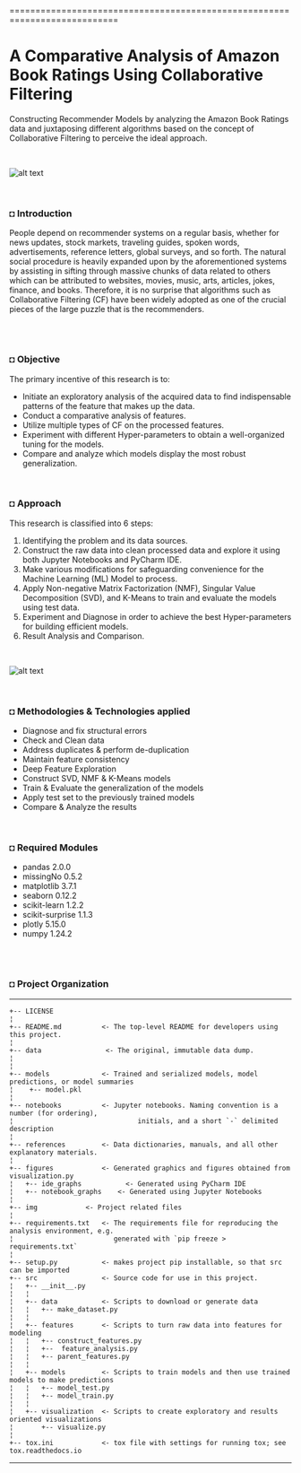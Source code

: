 ===========================================================================
# A Comparative Analysis of Amazon Book Ratings Using Collaborative Filtering

Constructing Recommender Models by analyzing the Amazon Book Ratings data and juxtaposing different algorithms based on 
the concept of Collaborative Filtering to perceive the ideal approach.

<br/>

![alt text](https://github.com/shahriar-rahman/A-Comparative-Analysis-of-Amazon-Book-Ratings-using-Collaborative-Filtering/blob/main/img/amazon%20(5).jpg)

<br/>

### ◘ Introduction
People depend on recommender systems on a regular basis, whether for news updates, stock markets, traveling guides, 
spoken words, advertisements, reference letters, global surveys, and so forth. The natural social procedure is heavily expanded 
upon by the aforementioned systems by assisting in sifting through massive chunks of data related to others which can be 
attributed to websites, movies, music, arts, articles, jokes, finance, and books. Therefore, it is no surprise that algorithms 
such as Collaborative Filtering (CF) have been widely adopted as one of the crucial pieces of the large puzzle that is the 
recommenders.

<br/><br/>

### ◘ Objective
The primary incentive of this research is to:
* Initiate an exploratory analysis of the acquired data to find indispensable patterns of the feature that makes up the data.
* Conduct a comparative analysis of features.
* Utilize multiple types of CF on the processed features.
* Experiment with different Hyper-parameters to obtain a well-organized tuning for the models.
* Compare and analyze which models display the most robust generalization.

<br/>

### ◘ Approach
This research is classified into 6 steps:
1.	Identifying the problem and its data sources.
2.	Construct the raw data into clean processed data and explore it using both Jupyter Notebooks and PyCharm IDE.
3.	Make various modifications for safeguarding convenience for the Machine Learning (ML) Model to process.
4. Apply Non-negative Matrix Factorization (NMF), Singular Value Decomposition (SVD), and K-Means to train and evaluate the models using test data.
5.	Experiment and Diagnose in order to achieve the best Hyper-parameters for building efficient models.
6.	Result Analysis and Comparison.

<br/>

![alt text](https://github.com/shahriar-rahman/A-Comparative-Analysis-of-Amazon-Book-Ratings-using-Collaborative-Filtering/blob/main/img/amazon%20(14).jpg)

<br/>

### ◘ Methodologies & Technologies applied
* Diagnose and fix structural errors
* Check and Clean data
* Address duplicates & perform de-duplication
* Maintain feature consistency
* Deep Feature Exploration	
* Construct SVD, NMF & K-Means models
* Train & Evaluate the generalization of the models
* Apply test set to the previously trained models
* Compare & Analyze the results

<br/>

### ◘ Required Modules
* pandas 2.0.0
* missingNo 0.5.2
* matplotlib 3.7.1
* seaborn 0.12.2
* scikit-learn   1.2.2
* scikit-surprise 1.1.3
* plotly 5.15.0
* numpy 1.24.2

<br/><br/>

### ◘ Project Organization
------------
    +-- LICENSE
    ¦
    +-- README.md          <- The top-level README for developers using this project.
    ¦
    +-- data         		<- The original, immutable data dump.
    ¦
    ¦
    +-- models             <- Trained and serialized models, model predictions, or model summaries  
    ¦    +-- model.pkl
    ¦
    +-- notebooks          <- Jupyter notebooks. Naming convention is a number (for ordering),
    ¦                         		initials, and a short `-` delimited description
    ¦
    +-- references         <- Data dictionaries, manuals, and all other explanatory materials.
    ¦
    +-- figures            <- Generated graphics and figures obtained from visualization.py
    ¦   +-- ide_graphs           <- Generated using PyCharm IDE
    ¦   +-- notebook_graphs    <- Generated using Jupyter Notebooks
    ¦
    +-- img            <- Project related files
    ¦
    +-- requirements.txt   <- The requirements file for reproducing the analysis environment, e.g.
    ¦                         generated with `pip freeze > requirements.txt`
    ¦
    +-- setup.py           <- makes project pip installable, so that src can be imported
    +-- src                <- Source code for use in this project.
    ¦   +-- __init__.py    
    ¦   ¦
    ¦   +-- data           <- Scripts to download or generate data
    ¦   ¦   +-- make_dataset.py
    ¦   ¦
    ¦   +-- features       <- Scripts to turn raw data into features for modeling
    ¦   ¦   +-- construct_features.py
    ¦   ¦   +--  feature_analysis.py
    ¦   ¦   +-- parent_features.py
    ¦   ¦
    ¦   +-- models         <- Scripts to train models and then use trained models to make predictions         
    ¦   ¦   +-- model_test.py
    ¦   ¦   +-- model_train.py
    ¦   ¦
    ¦   +-- visualization  <- Scripts to create exploratory and results oriented visualizations
    ¦       +-- visualize.py
    ¦
    +-- tox.ini            <- tox file with settings for running tox; see tox.readthedocs.io
--------
<br/><br/>
===========================================================================
